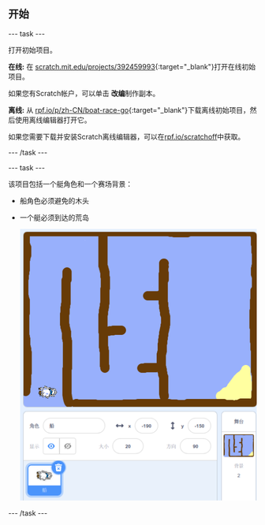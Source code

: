 ## 开始

--- task ---

打开初始项目。

**在线:** 在 [scratch.mit.edu/projects/392459993](https://scratch.mit.edu/projects/392459993){:target="_blank"}打开在线初始项目。

如果您有Scratch帐户，可以单击 **改编**制作副本。

**离线:** 从 [rpf.io/p/zh-CN/boat-race-go](http://rpf.io/p/zh-CN/boat-race-go){:target="_blank"}下载离线初始项目，然后使用离线编辑器打开它。

如果您需要下载并安装Scratch离线编辑器，可以在[rpf.io/scratchoff](http://rpf.io/scratchoff)中获取。

--- /task ---

--- task ---

该项目包括一个艇角色和一个赛场背景：

- 船角色必须避免的木头
- 一个艇必须到达的荒岛
    
    ![截屏](images/boat-starter.png)

--- /task ---